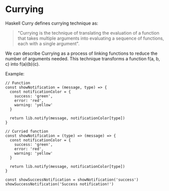 # Currying

Haskell Curry defines currying technique as:

> "Currying is the technique of translating the evaluation of a function that takes multiple arguments into evaluating a sequence of functions, each with a single argument".

We can describe Currying as a process of linking functions to reduce the number of arguments needed. This technique transforms a function f(a, b, c) into f(a)(b)(c).

Example:

```
// Function
const showNotification = (message, type) => {
  const notificationColor = {
    success: 'green',
    error: 'red',
    warning: 'yellow'
  }

  return lib.notify(message, notificationColor[type])
}

// Curried function
const showNotification = (type) => (message) => {
  const notificationColor = {
    success: 'green',
    error: 'red',
    warning: 'yellow'
  }

  return lib.notify(message, notificationColor[type])
}

const showSuccessNotification = showNotification('success')
showSuccessNotification('Success notification!')
```
